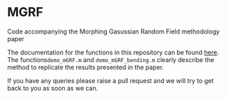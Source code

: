 # MGRF
Code accompanying the Morphing Gasussian Random Field methodology paper

The documentation for the functions in this repository can be found [here](http://www.manojbabu.com/MGRF_Source/#). 
The functions`demo_mGRF.m` and `demo_mGRF_bending.m` clearly describe the method to replicate the results presented in the paper.

If you have any queries please raise a pull request and we will try to get back to you as soon as we can.

